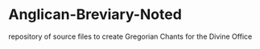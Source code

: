 # Anglican-Breviary-Noted
repository  of source files to create Gregorian Chants for the Divine Office
